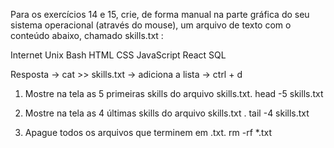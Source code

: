 Para os exercícios 14 e 15, crie, de forma manual na parte gráfica do seu sistema operacional (através do mouse), um arquivo de texto com o conteúdo abaixo, chamado skills.txt :

Internet
Unix
Bash
HTML
CSS
JavaScript
React
SQL

Resposta -> cat >> skills.txt -> adiciona a lista -> ctrl + d

1. Mostre na tela as 5 primeiras skills do arquivo skills.txt.
head -5 skills.txt

2. Mostre na tela as 4 últimas skills do arquivo skills.txt .
tail -4 skills.txt

3. Apague todos os arquivos que terminem em .txt.
rm -rf *.txt



